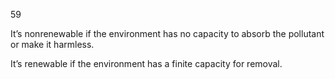 59

It’s nonrenewable if the environment has no capacity to absorb the pollutant or make it harmless.

It’s renewable if the environment has a finite capacity for removal.